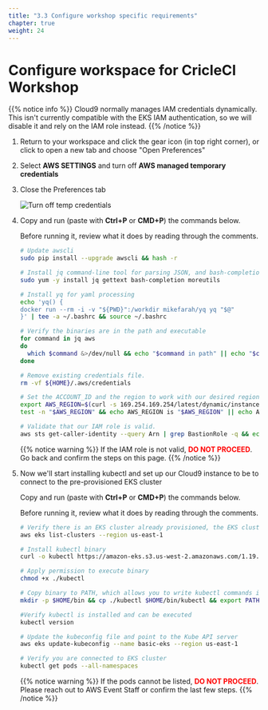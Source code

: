 ```yaml
---
title: "3.3 Configure workshop specific requirements"
chapter: true
weight: 24
---
```


# Configure workspace for CricleCI Workshop

{{% notice info %}}
Cloud9 normally manages IAM credentials dynamically. This isn't currently compatible with
the EKS IAM authentication, so we will disable it and rely on the IAM role instead.
{{% /notice %}}

1. Return to your workspace and click the gear icon (in top right corner), or click to open a new tab and choose "Open Preferences"

2. Select **AWS SETTINGS** and turn off **AWS managed temporary credentials**

3. Close the Preferences tab
   
    ![Turn off temp credentials](/images/20_prerequisites/iamRoleWorkspace.gif)

4. Copy and run (paste with **Ctrl+P** or **CMD+P**) the commands below.

      Before running it, review what it does by reading through the comments.

      ```sh
      # Update awscli
      sudo pip install --upgrade awscli && hash -r
      
      # Install jq command-line tool for parsing JSON, and bash-completion
      sudo yum -y install jq gettext bash-completion moreutils
      
      # Install yq for yaml processing
      echo 'yq() {
      docker run --rm -i -v "${PWD}":/workdir mikefarah/yq yq "$@"
      }' | tee -a ~/.bashrc && source ~/.bashrc
      
      # Verify the binaries are in the path and executable
      for command in jq aws
      do
        which $command &>/dev/null && echo "$command in path" || echo "$command NOT FOUND"
      done
      
      # Remove existing credentials file.
      rm -vf ${HOME}/.aws/credentials
      
      # Set the ACCOUNT_ID and the region to work with our desired region
      export AWS_REGION=$(curl -s 169.254.169.254/latest/dynamic/instance-identity/document | jq -r '.region')
      test -n "$AWS_REGION" && echo AWS_REGION is "$AWS_REGION" || echo AWS_REGION is not set
      
      # Validate that our IAM role is valid.
      aws sts get-caller-identity --query Arn | grep BastionRole -q && echo "IAM role valid" || echo "IAM role NOT valid"
      ```

      {{% notice warning %}}
   If the IAM role is not valid, <span style="color: red;">**DO NOT PROCEED**</span>. Go back and confirm the steps on this page.
   {{% /notice %}}
   
5. Now we'll start installing kubectl and set up our Cloud9 instance to be to connect to the pre-provisioned EKS cluster 
   
      Copy and run (paste with **Ctrl+P** or **CMD+P**) the commands below.

      Before running it, review what it does by reading through the comments.

      ```sh
      # Verify there is an EKS cluster already provisioned, the EKS cluster's name is basic-eks
      aws eks list-clusters --region us-east-1
      
      # Install kubectl binary
      curl -o kubectl https://amazon-eks.s3.us-west-2.amazonaws.com/1.19.6/2021-01-05/bin/linux/amd64/kubectl
      
      # Apply permission to execute binary
      chmod +x ./kubectl
      
      # Copy binary to PATH, which allows you to write kubectl commands in any folder 
      mkdir -p $HOME/bin && cp ./kubectl $HOME/bin/kubectl && export PATH=$HOME/bin:$PATH
      
      #Verify kubectl is installed and can be executed
      kubectl version
      
      # Update the kubeconfig file and point to the Kube API server
      aws eks update-kubeconfig --name basic-eks --region us-east-1
      
      # Verify you are connected to EKS cluster
      kubectl get pods --all-namespaces
      ```
      {{% notice warning %}}
   If the pods cannot be listed, <span style="color: red;">**DO NOT PROCEED**</span>. Please reach out to AWS Event Staff or confirm the last few steps.
   {{% /notice %}}


